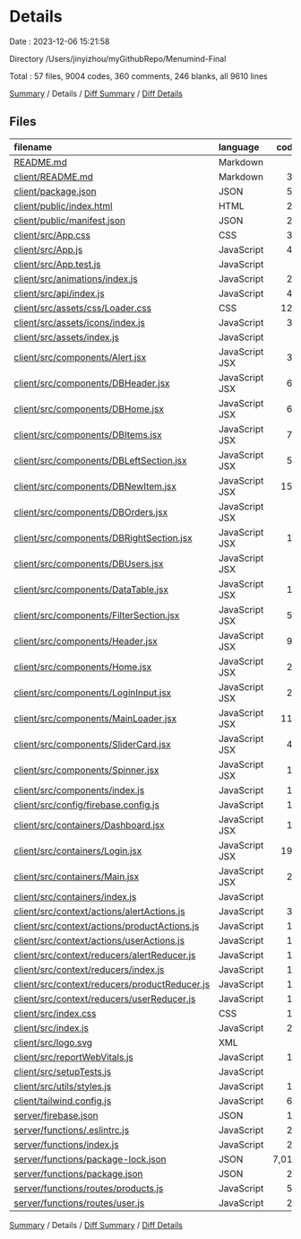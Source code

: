 # Details

Date : 2023-12-06 15:21:58

Directory /Users/jinyizhou/myGithubRepo/Menumind-Final

Total : 57 files,  9004 codes, 360 comments, 246 blanks, all 9610 lines

[Summary](results.md) / Details / [Diff Summary](diff.md) / [Diff Details](diff-details.md)

## Files
| filename | language | code | comment | blank | total |
| :--- | :--- | ---: | ---: | ---: | ---: |
| [README.md](/README.md) | Markdown | 1 | 0 | 2 | 3 |
| [client/README.md](/client/README.md) | Markdown | 38 | 0 | 33 | 71 |
| [client/package.json](/client/package.json) | JSON | 59 | 0 | 1 | 60 |
| [client/public/index.html](/client/public/index.html) | HTML | 24 | 23 | 1 | 48 |
| [client/public/manifest.json](/client/public/manifest.json) | JSON | 25 | 0 | 1 | 26 |
| [client/src/App.css](/client/src/App.css) | CSS | 33 | 0 | 6 | 39 |
| [client/src/App.js](/client/src/App.js) | JavaScript | 43 | 11 | 4 | 58 |
| [client/src/App.test.js](/client/src/App.test.js) | JavaScript | 7 | 0 | 2 | 9 |
| [client/src/animations/index.js](/client/src/animations/index.js) | JavaScript | 22 | 0 | 3 | 25 |
| [client/src/api/index.js](/client/src/api/index.js) | JavaScript | 40 | 3 | 6 | 49 |
| [client/src/assets/css/Loader.css](/client/src/assets/css/Loader.css) | CSS | 121 | 3 | 19 | 143 |
| [client/src/assets/icons/index.js](/client/src/assets/icons/index.js) | JavaScript | 37 | 0 | 2 | 39 |
| [client/src/assets/index.js](/client/src/assets/index.js) | JavaScript | 3 | 0 | 0 | 3 |
| [client/src/components/Alert.jsx](/client/src/components/Alert.jsx) | JavaScript JSX | 39 | 0 | 6 | 45 |
| [client/src/components/DBHeader.jsx](/client/src/components/DBHeader.jsx) | JavaScript JSX | 65 | 0 | 5 | 70 |
| [client/src/components/DBHome.jsx](/client/src/components/DBHome.jsx) | JavaScript JSX | 64 | 7 | 7 | 78 |
| [client/src/components/DBItems.jsx](/client/src/components/DBItems.jsx) | JavaScript JSX | 73 | 0 | 2 | 75 |
| [client/src/components/DBLeftSection.jsx](/client/src/components/DBLeftSection.jsx) | JavaScript JSX | 50 | 12 | 3 | 65 |
| [client/src/components/DBNewItem.jsx](/client/src/components/DBNewItem.jsx) | JavaScript JSX | 154 | 56 | 7 | 217 |
| [client/src/components/DBOrders.jsx](/client/src/components/DBOrders.jsx) | JavaScript JSX | 7 | 0 | 2 | 9 |
| [client/src/components/DBRightSection.jsx](/client/src/components/DBRightSection.jsx) | JavaScript JSX | 19 | 0 | 2 | 21 |
| [client/src/components/DBUsers.jsx](/client/src/components/DBUsers.jsx) | JavaScript JSX | 7 | 0 | 2 | 9 |
| [client/src/components/DataTable.jsx](/client/src/components/DataTable.jsx) | JavaScript JSX | 17 | 0 | 3 | 20 |
| [client/src/components/FilterSection.jsx](/client/src/components/FilterSection.jsx) | JavaScript JSX | 59 | 0 | 4 | 63 |
| [client/src/components/Header.jsx](/client/src/components/Header.jsx) | JavaScript JSX | 91 | 24 | 6 | 121 |
| [client/src/components/Home.jsx](/client/src/components/Home.jsx) | JavaScript JSX | 21 | 189 | 25 | 235 |
| [client/src/components/LoginInput.jsx](/client/src/components/LoginInput.jsx) | JavaScript JSX | 23 | 0 | 3 | 26 |
| [client/src/components/MainLoader.jsx](/client/src/components/MainLoader.jsx) | JavaScript JSX | 118 | 0 | 2 | 120 |
| [client/src/components/SliderCard.jsx](/client/src/components/SliderCard.jsx) | JavaScript JSX | 43 | 0 | 5 | 48 |
| [client/src/components/Spinner.jsx](/client/src/components/Spinner.jsx) | JavaScript JSX | 11 | 0 | 2 | 13 |
| [client/src/components/index.js](/client/src/components/index.js) | JavaScript | 17 | 0 | 0 | 17 |
| [client/src/config/firebase.config.js](/client/src/config/firebase.config.js) | JavaScript | 13 | 0 | 3 | 16 |
| [client/src/containers/Dashboard.jsx](/client/src/containers/Dashboard.jsx) | JavaScript JSX | 11 | 0 | 2 | 13 |
| [client/src/containers/Login.jsx](/client/src/containers/Login.jsx) | JavaScript JSX | 193 | 11 | 19 | 223 |
| [client/src/containers/Main.jsx](/client/src/containers/Main.jsx) | JavaScript JSX | 26 | 0 | 4 | 30 |
| [client/src/containers/index.js](/client/src/containers/index.js) | JavaScript | 3 | 0 | 0 | 3 |
| [client/src/context/actions/alertActions.js](/client/src/context/actions/alertActions.js) | JavaScript | 30 | 0 | 4 | 34 |
| [client/src/context/actions/productActions.js](/client/src/context/actions/productActions.js) | JavaScript | 11 | 0 | 1 | 12 |
| [client/src/context/actions/userActions.js](/client/src/context/actions/userActions.js) | JavaScript | 17 | 0 | 2 | 19 |
| [client/src/context/reducers/alertReducer.js](/client/src/context/reducers/alertReducer.js) | JavaScript | 17 | 0 | 1 | 18 |
| [client/src/context/reducers/index.js](/client/src/context/reducers/index.js) | JavaScript | 10 | 0 | 2 | 12 |
| [client/src/context/reducers/productReducer.js](/client/src/context/reducers/productReducer.js) | JavaScript | 11 | 0 | 3 | 14 |
| [client/src/context/reducers/userReducer.js](/client/src/context/reducers/userReducer.js) | JavaScript | 13 | 0 | 4 | 17 |
| [client/src/index.css](/client/src/index.css) | CSS | 17 | 0 | 4 | 21 |
| [client/src/index.js](/client/src/index.js) | JavaScript | 25 | 0 | 2 | 27 |
| [client/src/logo.svg](/client/src/logo.svg) | XML | 1 | 0 | 0 | 1 |
| [client/src/reportWebVitals.js](/client/src/reportWebVitals.js) | JavaScript | 12 | 0 | 2 | 14 |
| [client/src/setupTests.js](/client/src/setupTests.js) | JavaScript | 1 | 4 | 1 | 6 |
| [client/src/utils/styles.js](/client/src/utils/styles.js) | JavaScript | 13 | 0 | 2 | 15 |
| [client/tailwind.config.js](/client/tailwind.config.js) | JavaScript | 61 | 1 | 2 | 64 |
| [server/firebase.json](/server/firebase.json) | JSON | 17 | 0 | 1 | 18 |
| [server/functions/.eslintrc.js](/server/functions/.eslintrc.js) | JavaScript | 20 | 9 | 0 | 29 |
| [server/functions/index.js](/server/functions/index.js) | JavaScript | 26 | 4 | 10 | 40 |
| [server/functions/package-lock.json](/server/functions/package-lock.json) | JSON | 7,016 | 0 | 1 | 7,017 |
| [server/functions/package.json](/server/functions/package.json) | JSON | 29 | 0 | 1 | 30 |
| [server/functions/routes/products.js](/server/functions/routes/products.js) | JavaScript | 52 | 2 | 5 | 59 |
| [server/functions/routes/user.js](/server/functions/routes/user.js) | JavaScript | 28 | 1 | 4 | 33 |

[Summary](results.md) / Details / [Diff Summary](diff.md) / [Diff Details](diff-details.md)